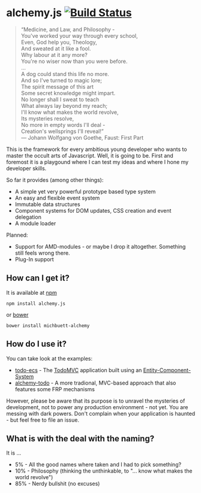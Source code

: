 # alchemy.js [![Build Status](https://travis-ci.org/michbuett/alchemy.js.svg?branch=master)](https://travis-ci.org/michbuett/alchemy.js)

> “Medicine, and Law, and Philosophy -  
You've worked your way through every school,  
Even, God help you, Theology,  
And sweated at it like a fool.   
Why labour at it any more?  
You're no wiser now than you were before.  
...  
A dog could stand this life no more.  
And so I've turned to magic lore;  
The spirit message of this art  
Some secret knowledge might impart.  
No longer shall I sweat to teach   
What always lay beyond my reach;   
I'll know what makes the world revolve,  
Its mysteries resolve,  
No more in empty words I'll deal -  
Creation's wellsprings I'll reveal!”   
  ― Johann Wolfgang von Goethe, Faust: First Part

This is the framework for every ambitious young developer who wants to master the occult arts of Javascript.
Well, it is going to be. First and foremost it is a playgound where I can test my ideas and where I hone my developer skills.

So far it provides (among other things):
- A simple yet very powerful prototype based type system
- An easy and flexible event system
- Immutable data structures
- Component systems for DOM updates, CSS creation and event delegation
- A module loader

Planned:
- Support for AMD-modules - or maybe I drop it altogether. Something still feels wrong there. 
- Plug-In support

## How can I get it?
It is available at [npm](https://www.npmjs.com/package/alchemy.js)
```
npm install alchemy.js
```
or [bower](http://bower.io/)
```
bower install michbuett-alchemy
```

## How do I use it?
You can take look at the examples:
- [todo-ecs](https://github.com/michbuett/todo-ecs) - The [TodoMVC](http://todomvc.com/) application built using an [Entity-Component-System](http://entity-systems.wikidot.com/)
- [alchemy-todo](https://github.com/michbuett/alchemy-todo) - A more tradional, MVC-based approach that also features some FRP mechanisms

However, please be aware that its purpose is to unravel the mysteries of development, not to power any production environment - not yet. You are messing with dark powers. Don't complain when your application is haunted - but feel free to file an issue.

## What is with the deal with the naming?
It is ...
- 5%  - All the good names where taken and I had to pick something?  
- 10% - Philosophy (thinking the unthinkable, to "... know what makes the world revolve")
- 85% - Nerdy bullshit (no excuses)
